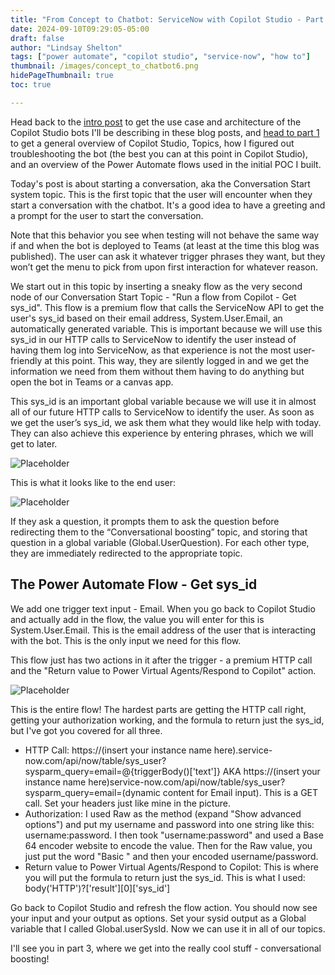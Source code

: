 ```yaml
---
title: "From Concept to Chatbot: ServiceNow with Copilot Studio - Part 2"
date: 2024-09-10T09:29:05-05:00
draft: false
author: "Lindsay Shelton"
tags: ["power automate", "copilot studio", "service-now", "how to"]
thumbnail: /images/concept_to_chatbot6.png
hidePageThumbnail: true
toc: true

---
```


Head back to the <a href="https://www.lindsaytshelton.com/blog/202409from_concept_to_chatbot_servicenow_with_copilot_studio_intro/">intro post</a> to get the use case and architecture of the Copilot Studio bots I'll be describing in these blog posts, and <a href="https://www.lindsaytshelton.com/blog/202409from_concept_to_chatbot_servicenow_with_copilot_studio_part1/">head to part 1</a> to get a general overview of Copilot Studio, Topics, how I figured out troubleshooting the bot (the best you can at this point in Copilot Studio), and an overview of the Power Automate flows used in the initial POC I built.

Today's post is about starting a conversation, aka the Conversation Start system topic.  This is the first topic that the user will encounter when they start a conversation with the chatbot.  It's a good idea to have a greeting and a prompt for the user to start the conversation.

Note that this behavior you see when testing will not behave the same way if and when the bot is deployed to Teams (at least at the time this blog was published).  The user can ask it whatever trigger phrases they want, but they won’t get the menu to pick from upon first interaction for whatever reason. 

We start out in this topic by inserting a sneaky flow as the very second node of our Conversation Start Topic - "Run a flow from Copilot - Get sys_id".  This flow is a premium flow that calls the ServiceNow API to get the user's sys_id based on their email address, System.User.Email, an automatically generated variable.  This is important because we will use this sys_id in our HTTP calls to ServiceNow to identify the user instead of having them log into ServiceNow, as that experience is not the most user-friendly at this point.  This way, they are silently logged in and we get the information we need from them without them having to do anything but open the bot in Teams or a canvas app.

This sys_id is an important global variable because we will use it in almost all of our future HTTP calls to ServiceNow to identify the user.  As soon as we get the user’s sys_id, we ask them what they would like help with today.  They can also achieve this experience by entering phrases, which we will get to later. 

![Placeholder](/images/concept_to_chatbot16.png)

This is what it looks like to the end user: 

![Placeholder](/images/concept_to_chatbot17.png)

If they ask a question, it prompts them to ask the question before redirecting them to the “Conversational boosting” topic, and storing that question in a global variable (Global.UserQuestion).  For each other type, they are immediately redirected to the appropriate topic. 

## The Power Automate Flow - Get sys_id

We add one trigger text input - Email.  When you go back to Copilot Studio and actually add in the flow, the value you will enter for this is System.User.Email.  This is the email address of the user that is interacting with the bot.  This is the only input we need for this flow.

This flow just has two actions in it after the trigger - a premium HTTP call and the "Return value to Power Virtual Agents/Respond to Copilot" action.

![Placeholder](/images/concept_to_chatbot18.png)

This is the entire flow!  The hardest parts are getting the HTTP call right, getting your authorization working, and the formula to return just the sys_id, but I've got you covered for all three.

* HTTP Call: https://(insert your instance name here).service-now.com/api/now/table/sys_user?sysparm_query=email=@{triggerBody()['text']} AKA https://(insert your instance name here)service-now.com/api/now/table/sys_user?sysparm_query=email=(dynamic content for Email input).  This is a GET call.  Set your headers just like mine in the picture.
* Authorization: I used Raw as the method (expand "Show advanced options") and put my username and password into one string like this: username:password.  I then took "username:password" and used a Base 64 encoder website to encode the value.  Then for the Raw value, you just put the word "Basic " and then your encoded username/password.
* Return value to Power Virtual Agents/Respond to Copilot: This is where you will put the formula to return just the sys_id.  This is what I used: body('HTTP')?['result'][0]['sys_id']

Go back to Copilot Studio and refresh the flow action.  You should now see your input and your output as options.  Set your sysid output as a Global variable that I called Global.userSysId.  Now we can use it in all of our topics.

I'll see you in part 3, where we get into the really cool stuff - conversational boosting!


<!-- Google tag (gtag.js) -->
<script async src="https://www.googletagmanager.com/gtag/js?id=G-CN3PDT3T20"></script>
<script>
  window.dataLayer = window.dataLayer || [];
  function gtag(){dataLayer.push(arguments);}
  gtag('js', new Date());

  gtag('config', 'G-CN3PDT3T20');
</script>